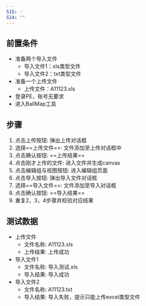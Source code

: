 ```yaml
---
S15: ✅
S14: ""
---
```


## 前置条件

- 准备两个导入文件
	- 导入文件1：xls类型文件
	- 导入文件2：txt类型文件
- 准备一个上传文件
	- 上传文件：A11123.xls
- 登录PE，账号无要求
- 进入BallMap工具

## 步骤

1. 点击上传按钮: 弹出上传对话框
2. 选择==上传文件==: 文件添加至上传对话框中
3. 点击确认按钮: ==上传结果==
4. 点击刚才上传的文件: 进入文件并生成canvas
5. 点击编辑组与视图按钮: 进入编辑组页面
6. 点击导入按钮: 弹出导入文件对话框
7. 选择==导入文件==: 文件添加至导入对话框
8. 点击确认按钮: ==导入结果==
9. 重复2，3，4步骤并校验对应结果

## 测试数据

- 上传文件
	- 文件名称: A11123.xls
	- 上传结果: 上传成功
- 导入文件1
	- 文件名称: 导入测试.xls
	- 导入结果: 导入成功
- 导入文件2
	- 文件名称: A11123.txt
	- 导入结果: 导入失败，提示只能上传excel类型文件
